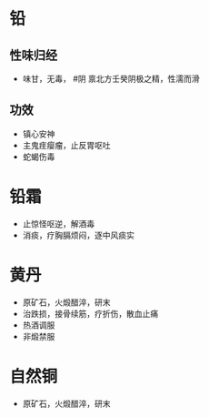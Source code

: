 # 铅
## 性味归经
- 味甘，无毒， #阴 禀北方壬癸阴极之精，性濡而滑
## 功效
- 镇心安神
- 主鬼疰瘿瘤，止反胃呕吐
- 蛇蝎伤毒
# 铅霜
- 止惊怪呕逆，解酒毒
- 消痰，疗胸膈烦闷，逐中风痰实
# 黄丹
- 原矿石，火煅醋淬，研末
- 治跌损，接骨续筋，疗折伤，散血止痛
- 热酒调服
- 非煅禁服
# 自然铜
- 原矿石，火煅醋淬，研末